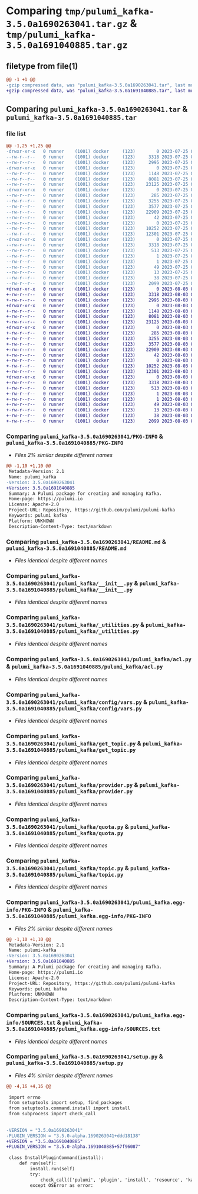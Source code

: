 # Comparing `tmp/pulumi_kafka-3.5.0a1690263041.tar.gz` & `tmp/pulumi_kafka-3.5.0a1691040885.tar.gz`

## filetype from file(1)

```diff
@@ -1 +1 @@
-gzip compressed data, was "pulumi_kafka-3.5.0a1690263041.tar", last modified: Tue Jul 25 05:39:42 2023, max compression
+gzip compressed data, was "pulumi_kafka-3.5.0a1691040885.tar", last modified: Thu Aug  3 05:47:28 2023, max compression
```

## Comparing `pulumi_kafka-3.5.0a1690263041.tar` & `pulumi_kafka-3.5.0a1691040885.tar`

### file list

```diff
@@ -1,25 +1,25 @@
-drwxr-xr-x   0 runner    (1001) docker     (123)        0 2023-07-25 05:39:42.796289 pulumi_kafka-3.5.0a1690263041/
--rw-r--r--   0 runner    (1001) docker     (123)     3318 2023-07-25 05:39:42.796289 pulumi_kafka-3.5.0a1690263041/PKG-INFO
--rw-r--r--   0 runner    (1001) docker     (123)     2995 2023-07-25 05:39:42.000000 pulumi_kafka-3.5.0a1690263041/README.md
-drwxr-xr-x   0 runner    (1001) docker     (123)        0 2023-07-25 05:39:42.792289 pulumi_kafka-3.5.0a1690263041/pulumi_kafka/
--rw-r--r--   0 runner    (1001) docker     (123)     1148 2023-07-25 05:39:42.000000 pulumi_kafka-3.5.0a1690263041/pulumi_kafka/__init__.py
--rw-r--r--   0 runner    (1001) docker     (123)     8081 2023-07-25 05:39:42.000000 pulumi_kafka-3.5.0a1690263041/pulumi_kafka/_utilities.py
--rw-r--r--   0 runner    (1001) docker     (123)    23125 2023-07-25 05:39:42.000000 pulumi_kafka-3.5.0a1690263041/pulumi_kafka/acl.py
-drwxr-xr-x   0 runner    (1001) docker     (123)        0 2023-07-25 05:39:42.796289 pulumi_kafka-3.5.0a1690263041/pulumi_kafka/config/
--rw-r--r--   0 runner    (1001) docker     (123)      285 2023-07-25 05:39:42.000000 pulumi_kafka-3.5.0a1690263041/pulumi_kafka/config/__init__.py
--rw-r--r--   0 runner    (1001) docker     (123)     3255 2023-07-25 05:39:42.000000 pulumi_kafka-3.5.0a1690263041/pulumi_kafka/config/vars.py
--rw-r--r--   0 runner    (1001) docker     (123)     3577 2023-07-25 05:39:42.000000 pulumi_kafka-3.5.0a1690263041/pulumi_kafka/get_topic.py
--rw-r--r--   0 runner    (1001) docker     (123)    22909 2023-07-25 05:39:42.000000 pulumi_kafka-3.5.0a1690263041/pulumi_kafka/provider.py
--rw-r--r--   0 runner    (1001) docker     (123)       42 2023-07-25 05:39:42.000000 pulumi_kafka-3.5.0a1690263041/pulumi_kafka/pulumi-plugin.json
--rw-r--r--   0 runner    (1001) docker     (123)        0 2023-07-25 05:39:42.000000 pulumi_kafka-3.5.0a1690263041/pulumi_kafka/py.typed
--rw-r--r--   0 runner    (1001) docker     (123)    10252 2023-07-25 05:39:42.000000 pulumi_kafka-3.5.0a1690263041/pulumi_kafka/quota.py
--rw-r--r--   0 runner    (1001) docker     (123)    12301 2023-07-25 05:39:42.000000 pulumi_kafka-3.5.0a1690263041/pulumi_kafka/topic.py
-drwxr-xr-x   0 runner    (1001) docker     (123)        0 2023-07-25 05:39:42.796289 pulumi_kafka-3.5.0a1690263041/pulumi_kafka.egg-info/
--rw-r--r--   0 runner    (1001) docker     (123)     3318 2023-07-25 05:39:42.000000 pulumi_kafka-3.5.0a1690263041/pulumi_kafka.egg-info/PKG-INFO
--rw-r--r--   0 runner    (1001) docker     (123)      513 2023-07-25 05:39:42.000000 pulumi_kafka-3.5.0a1690263041/pulumi_kafka.egg-info/SOURCES.txt
--rw-r--r--   0 runner    (1001) docker     (123)        1 2023-07-25 05:39:42.000000 pulumi_kafka-3.5.0a1690263041/pulumi_kafka.egg-info/dependency_links.txt
--rw-r--r--   0 runner    (1001) docker     (123)        1 2023-07-25 05:39:42.000000 pulumi_kafka-3.5.0a1690263041/pulumi_kafka.egg-info/not-zip-safe
--rw-r--r--   0 runner    (1001) docker     (123)       49 2023-07-25 05:39:42.000000 pulumi_kafka-3.5.0a1690263041/pulumi_kafka.egg-info/requires.txt
--rw-r--r--   0 runner    (1001) docker     (123)       13 2023-07-25 05:39:42.000000 pulumi_kafka-3.5.0a1690263041/pulumi_kafka.egg-info/top_level.txt
--rw-r--r--   0 runner    (1001) docker     (123)       38 2023-07-25 05:39:42.796289 pulumi_kafka-3.5.0a1690263041/setup.cfg
--rw-r--r--   0 runner    (1001) docker     (123)     2099 2023-07-25 05:39:42.000000 pulumi_kafka-3.5.0a1690263041/setup.py
+drwxr-xr-x   0 runner    (1001) docker     (123)        0 2023-08-03 05:47:28.081592 pulumi_kafka-3.5.0a1691040885/
+-rw-r--r--   0 runner    (1001) docker     (123)     3318 2023-08-03 05:47:28.081592 pulumi_kafka-3.5.0a1691040885/PKG-INFO
+-rw-r--r--   0 runner    (1001) docker     (123)     2995 2023-08-03 05:47:27.000000 pulumi_kafka-3.5.0a1691040885/README.md
+drwxr-xr-x   0 runner    (1001) docker     (123)        0 2023-08-03 05:47:28.081592 pulumi_kafka-3.5.0a1691040885/pulumi_kafka/
+-rw-r--r--   0 runner    (1001) docker     (123)     1148 2023-08-03 05:47:27.000000 pulumi_kafka-3.5.0a1691040885/pulumi_kafka/__init__.py
+-rw-r--r--   0 runner    (1001) docker     (123)     8081 2023-08-03 05:47:27.000000 pulumi_kafka-3.5.0a1691040885/pulumi_kafka/_utilities.py
+-rw-r--r--   0 runner    (1001) docker     (123)    23125 2023-08-03 05:47:27.000000 pulumi_kafka-3.5.0a1691040885/pulumi_kafka/acl.py
+drwxr-xr-x   0 runner    (1001) docker     (123)        0 2023-08-03 05:47:28.081592 pulumi_kafka-3.5.0a1691040885/pulumi_kafka/config/
+-rw-r--r--   0 runner    (1001) docker     (123)      285 2023-08-03 05:47:27.000000 pulumi_kafka-3.5.0a1691040885/pulumi_kafka/config/__init__.py
+-rw-r--r--   0 runner    (1001) docker     (123)     3255 2023-08-03 05:47:27.000000 pulumi_kafka-3.5.0a1691040885/pulumi_kafka/config/vars.py
+-rw-r--r--   0 runner    (1001) docker     (123)     3577 2023-08-03 05:47:27.000000 pulumi_kafka-3.5.0a1691040885/pulumi_kafka/get_topic.py
+-rw-r--r--   0 runner    (1001) docker     (123)    22909 2023-08-03 05:47:27.000000 pulumi_kafka-3.5.0a1691040885/pulumi_kafka/provider.py
+-rw-r--r--   0 runner    (1001) docker     (123)       42 2023-08-03 05:47:27.000000 pulumi_kafka-3.5.0a1691040885/pulumi_kafka/pulumi-plugin.json
+-rw-r--r--   0 runner    (1001) docker     (123)        0 2023-08-03 05:47:27.000000 pulumi_kafka-3.5.0a1691040885/pulumi_kafka/py.typed
+-rw-r--r--   0 runner    (1001) docker     (123)    10252 2023-08-03 05:47:27.000000 pulumi_kafka-3.5.0a1691040885/pulumi_kafka/quota.py
+-rw-r--r--   0 runner    (1001) docker     (123)    12301 2023-08-03 05:47:27.000000 pulumi_kafka-3.5.0a1691040885/pulumi_kafka/topic.py
+drwxr-xr-x   0 runner    (1001) docker     (123)        0 2023-08-03 05:47:28.081592 pulumi_kafka-3.5.0a1691040885/pulumi_kafka.egg-info/
+-rw-r--r--   0 runner    (1001) docker     (123)     3318 2023-08-03 05:47:28.000000 pulumi_kafka-3.5.0a1691040885/pulumi_kafka.egg-info/PKG-INFO
+-rw-r--r--   0 runner    (1001) docker     (123)      513 2023-08-03 05:47:28.000000 pulumi_kafka-3.5.0a1691040885/pulumi_kafka.egg-info/SOURCES.txt
+-rw-r--r--   0 runner    (1001) docker     (123)        1 2023-08-03 05:47:28.000000 pulumi_kafka-3.5.0a1691040885/pulumi_kafka.egg-info/dependency_links.txt
+-rw-r--r--   0 runner    (1001) docker     (123)        1 2023-08-03 05:47:28.000000 pulumi_kafka-3.5.0a1691040885/pulumi_kafka.egg-info/not-zip-safe
+-rw-r--r--   0 runner    (1001) docker     (123)       49 2023-08-03 05:47:28.000000 pulumi_kafka-3.5.0a1691040885/pulumi_kafka.egg-info/requires.txt
+-rw-r--r--   0 runner    (1001) docker     (123)       13 2023-08-03 05:47:28.000000 pulumi_kafka-3.5.0a1691040885/pulumi_kafka.egg-info/top_level.txt
+-rw-r--r--   0 runner    (1001) docker     (123)       38 2023-08-03 05:47:28.081592 pulumi_kafka-3.5.0a1691040885/setup.cfg
+-rw-r--r--   0 runner    (1001) docker     (123)     2099 2023-08-03 05:47:27.000000 pulumi_kafka-3.5.0a1691040885/setup.py
```

### Comparing `pulumi_kafka-3.5.0a1690263041/PKG-INFO` & `pulumi_kafka-3.5.0a1691040885/PKG-INFO`

 * *Files 2% similar despite different names*

```diff
@@ -1,10 +1,10 @@
 Metadata-Version: 2.1
 Name: pulumi_kafka
-Version: 3.5.0a1690263041
+Version: 3.5.0a1691040885
 Summary: A Pulumi package for creating and managing Kafka.
 Home-page: https://pulumi.io
 License: Apache-2.0
 Project-URL: Repository, https://github.com/pulumi/pulumi-kafka
 Keywords: pulumi kafka
 Platform: UNKNOWN
 Description-Content-Type: text/markdown
```

### Comparing `pulumi_kafka-3.5.0a1690263041/README.md` & `pulumi_kafka-3.5.0a1691040885/README.md`

 * *Files identical despite different names*

### Comparing `pulumi_kafka-3.5.0a1690263041/pulumi_kafka/__init__.py` & `pulumi_kafka-3.5.0a1691040885/pulumi_kafka/__init__.py`

 * *Files identical despite different names*

### Comparing `pulumi_kafka-3.5.0a1690263041/pulumi_kafka/_utilities.py` & `pulumi_kafka-3.5.0a1691040885/pulumi_kafka/_utilities.py`

 * *Files identical despite different names*

### Comparing `pulumi_kafka-3.5.0a1690263041/pulumi_kafka/acl.py` & `pulumi_kafka-3.5.0a1691040885/pulumi_kafka/acl.py`

 * *Files identical despite different names*

### Comparing `pulumi_kafka-3.5.0a1690263041/pulumi_kafka/config/vars.py` & `pulumi_kafka-3.5.0a1691040885/pulumi_kafka/config/vars.py`

 * *Files identical despite different names*

### Comparing `pulumi_kafka-3.5.0a1690263041/pulumi_kafka/get_topic.py` & `pulumi_kafka-3.5.0a1691040885/pulumi_kafka/get_topic.py`

 * *Files identical despite different names*

### Comparing `pulumi_kafka-3.5.0a1690263041/pulumi_kafka/provider.py` & `pulumi_kafka-3.5.0a1691040885/pulumi_kafka/provider.py`

 * *Files identical despite different names*

### Comparing `pulumi_kafka-3.5.0a1690263041/pulumi_kafka/quota.py` & `pulumi_kafka-3.5.0a1691040885/pulumi_kafka/quota.py`

 * *Files identical despite different names*

### Comparing `pulumi_kafka-3.5.0a1690263041/pulumi_kafka/topic.py` & `pulumi_kafka-3.5.0a1691040885/pulumi_kafka/topic.py`

 * *Files identical despite different names*

### Comparing `pulumi_kafka-3.5.0a1690263041/pulumi_kafka.egg-info/PKG-INFO` & `pulumi_kafka-3.5.0a1691040885/pulumi_kafka.egg-info/PKG-INFO`

 * *Files 2% similar despite different names*

```diff
@@ -1,10 +1,10 @@
 Metadata-Version: 2.1
 Name: pulumi-kafka
-Version: 3.5.0a1690263041
+Version: 3.5.0a1691040885
 Summary: A Pulumi package for creating and managing Kafka.
 Home-page: https://pulumi.io
 License: Apache-2.0
 Project-URL: Repository, https://github.com/pulumi/pulumi-kafka
 Keywords: pulumi kafka
 Platform: UNKNOWN
 Description-Content-Type: text/markdown
```

### Comparing `pulumi_kafka-3.5.0a1690263041/pulumi_kafka.egg-info/SOURCES.txt` & `pulumi_kafka-3.5.0a1691040885/pulumi_kafka.egg-info/SOURCES.txt`

 * *Files identical despite different names*

### Comparing `pulumi_kafka-3.5.0a1690263041/setup.py` & `pulumi_kafka-3.5.0a1691040885/setup.py`

 * *Files 4% similar despite different names*

```diff
@@ -4,16 +4,16 @@
 
 import errno
 from setuptools import setup, find_packages
 from setuptools.command.install import install
 from subprocess import check_call
 
 
-VERSION = "3.5.0a1690263041"
-PLUGIN_VERSION = "3.5.0-alpha.1690263041+ddd18138"
+VERSION = "3.5.0a1691040885"
+PLUGIN_VERSION = "3.5.0-alpha.1691040885+57f96087"
 
 class InstallPluginCommand(install):
     def run(self):
         install.run(self)
         try:
             check_call(['pulumi', 'plugin', 'install', 'resource', 'kafka', PLUGIN_VERSION])
         except OSError as error:
```

